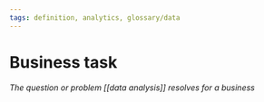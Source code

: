```yaml
---
tags: definition, analytics, glossary/data
---
```

#  Business task
*The question or problem [[data analysis]] resolves for a business*